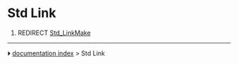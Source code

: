 # Std Link
1.  REDIRECT [Std_LinkMake](Std_LinkMake.md)



---
⏵ [documentation index](../README.md) > Std Link
